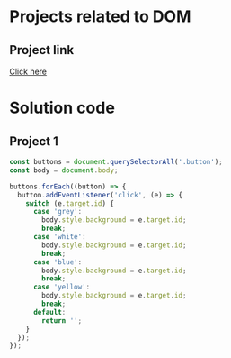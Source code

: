 # Projects related to DOM

## Project link

[Click here](https://stackblitz.com/edit/dom-project-chaiaurcode-fbt36wcg?file=index.html)


# Solution code

## Project 1

```javascript
const buttons = document.querySelectorAll('.button');
const body = document.body;

buttons.forEach((button) => {
  button.addEventListener('click', (e) => {
    switch (e.target.id) {
      case 'grey':
        body.style.background = e.target.id;
        break;
      case 'white':
        body.style.background = e.target.id;
        break;
      case 'blue':
        body.style.background = e.target.id;
        break;
      case 'yellow':
        body.style.background = e.target.id;
        break;
      default:
        return '';
    }
  });
});
```